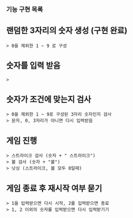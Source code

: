 ### 기능 구현 목록

## 랜덤한 3자리의 숫자 생성 **(구현 완료)**
    > 0을 제외한 1 ~ 9 로 구성

## 숫자를 입력 받음
    >

## 숫자가 조건에 맞는지 검사
    > 0을 제외한 1 ~ 9로 구성된 3자리 숫자인지 검사
    > 문자, 0, 3자리가 아니면 다시 입력받음

##  게임 진행
    > 스트라이크 검사 (숫자 + " 스트라이크")
    > 볼 검사 (숫자 + "볼")
    > 낫싱 (스트라이크, 볼 모두 0일때)

## 게임 종료 후 재시작 여부 묻기
    > 1을 입력받으면 다시 시작, 2를 입력받으면 종료
    > 1, 2 이외의 숫자를 입력받으면 다시 입력받기기